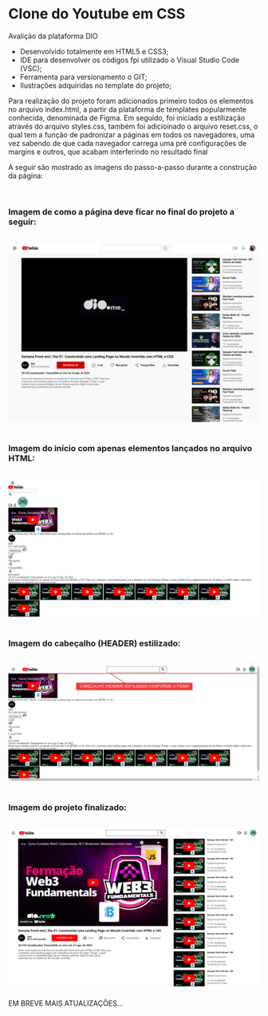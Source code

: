 # Clone do Youtube em CSS

Avalição da plataforma DIO

* Desenvolvido totalmente em HTML5 e CSS3;
* IDE para desenvolver os códigos fpi utilizado o Visual Studio Code (VSC);
* Ferramenta para versionamento o GIT;
* Ilustrações adquiridas no template do projeto;

<p>Para realização do projeto foram adicionados primeiro todos os elementos no arquivo index.html, a partir da plataforma de templates popularmente conhecida, denominada de Figma.
Em seguido, foi iniciado a estilização através do arquivo styles.css, também foi adicioinado o arquivo reset.css, o qual tem a função de padronizar a páginas em todos os navegadores, uma vez sabendo de que cada navegador carrega uma pré configurações de margins e outros, que acabam interferindo no resultado final</p>

<p>A seguir são mostrado as imagens do passo-a-passo durante a construção da página:</p>

</br>

<div>
  <h3>Imagem de como a página deve ficar no final do projeto a seguir:</h3>
</div>
</br>
<div align="center">
  <img src="https://github.com/mateuslph/clone-youtube-dio/blob/main/imgs/desafio-proposto-dio.png"></img>
</div>
</br>
<div>
  <h3>Imagem do início com apenas elementos lançados no arquivo HTML:</h3>
</div>
</br>
<div align="center">
  <img src="https://github.com/mateuslph/clone-youtube-dio/blob/main/imgs/clone-youtube-so-html.png"></img>
</div>
</br>
<div>
  <h3>Imagem do cabeçalho (HEADER) estilizado:</h3>
</div>
</br>
<div align="center">
  <img src="https://github.com/mateuslph/clone-youtube-dio/blob/main/imgs/clone-youtube-cabecalho-estilizado.png"></img>
</div>
</br>
<div>
  <h3>Imagem do projeto finalizado:</h3>
</div>
</br>
<div align="center">
  <img src="https://github.com/mateuslph/clone-youtube-dio/blob/main/imgs/clone-youtube-dio-final.png"></img>
</div>


<p>EM BREVE MAIS ATUALIZAÇÕES...</p>
